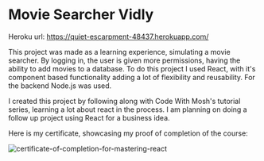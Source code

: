 # Movie Searcher Vidly

Heroku url: https://quiet-escarpment-48437.herokuapp.com/

This project was made as a learning experience, simulating a movie searcher. By logging in, the user is given more permissions, having the ability to add movies to a database. To do this project I used React, with it's component based functionality adding a lot of flexibility and reusability. For the backend Node.js was used.

I created this project by following along with Code With Mosh's tutorial series, learning a lot about react in the process. I am planning on doing a follow up project using React for a business idea.

Here is my certificate, showcasing my proof of completion of the course:

![certificate-of-completion-for-mastering-react](https://user-images.githubusercontent.com/44651405/70868160-c9fc8800-1f4b-11ea-8479-9ff9f39503e0.png)